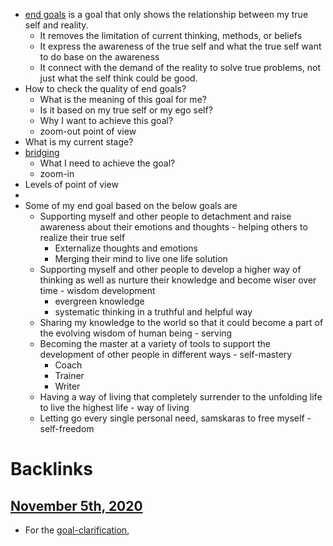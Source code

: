 - [end goals](<end goals.md>) is a goal that only shows the relationship between my true self and reality.
    - It removes the limitation of current thinking, methods, or beliefs
    - It express the awareness of the true self and what the true self want to do base on the awareness
    - It connect with the demand of the reality to solve true problems, not just what the self think could be good.
- How to check the quality of end goals?
    - What is the meaning of this goal for me?
    - Is it based on my true self or my ego self?
    - Why I want to achieve this goal?
    - zoom-out point of view
- What is my current stage?
- [bridging](<bridging.md>)
    - What I need to achieve the goal?
    - zoom-in
- Levels of point of view
- 
- Some of my end goal based on the below goals are
    - Supporting myself and other people to detachment and raise awareness about their emotions and thoughts - helping others to realize their true self
        - Externalize thoughts and emotions
        - Merging their mind to live one life solution
    - Supporting myself and other people to develop a higher way of thinking as well as nurture their knowledge and become wiser over time - wisdom development
        - evergreen knowledge
        - systematic thinking in a truthful and helpful way
    - Sharing my knowledge to the world so that it could become a part of the evolving wisdom of human being - serving
    - Becoming the master at a variety of tools to support the development of other people in different ways - self-mastery
        - Coach
        - Trainer
        - Writer
    - Having a way of living that completely surrender to the unfolding life to live the highest life - way of living
    - Letting go every single personal need, samskaras to free myself - self-freedom

# Backlinks
## [November 5th, 2020](<November 5th, 2020.md>)
- For the [goal-clarification](<goal-clarification.md>),

